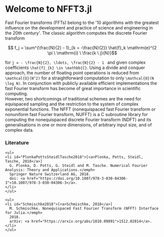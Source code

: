 # Welcome to NFFT3.jl

Fast Fourier transforms (FFTs) belong to the '10 algorithms with the greatest influence on the development and practice of science and engineering in the 20th century'. The classic algorithm computes the discrete Fourier transform

```math
    f_j = \sum^{\frac{N}{2} - 1}_{k = -\frac{N}{2}} \hat{f}_k \mathrm{e}^{2 \pi \ \mathrm{i} \ \frac{k \ j}{N}}
```

for ``j = - \frac{N}{2}, \ldots, \frac{N}{2} - 1 `` and given complex coefficients ``\hat{f}_{k} \in \mathbb{C}``. Using a divide and conquer approach, the number of floating point operations is reduced from ``\mathcal{O}(N^2)`` for a straightforward computation to only ``\mathcal{O}(N \log N)``. In conjunction with publicly available efficient implementations the fast Fourier transform has become of great importance in scientific computing.
\
However, two shortcomings of traditional schemes are the need for equispaced sampling and the restriction to the system of complex exponential functions. The NFFT (nonequispaced fast Fourier transform or nonuniform fast Fourier transform, NUFFT) is a C subroutine library for computing the nonequispaced discrete Fourier transform (NDFT) and its generalisations in one or more dimensions, of arbitrary input size, and of complex data.


### Literature

```@raw html
<ul>
<li id="PlonkaPottsSteidlTasche2018">[<a>Plonka, Potts, Steidl, Tasche, 2018</a>]
  G. Plonka, D. Potts, G. Steidl and M. Tasche. Numerical Fourier Analysis: Theory and Applications.</emph>
  Springer Nature Switzerland AG, 2018.
  doi: <a href="https://doi.org/10.1007/978-3-030-04306-3">10.1007/978-3-030-04306-3</a>.
</li>
</ul>
```

```@raw html
<ul>
<li id="Schmischke2018">[<a>Schmischke, 2018</a>]
  M. Schmischke. Nonequispaced Fast Fourier Transform (NFFT) Interface for Julia.</emph>
  2018.
  arXiv: <a href="https://arxiv.org/abs/1810.09891">1512.02814</a>.
</li>
</ul>
```